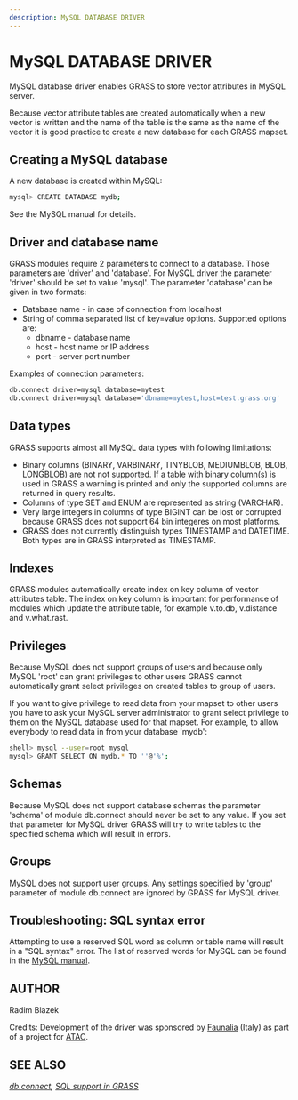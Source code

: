 ```yaml
---
description: MySQL DATABASE DRIVER
---
```


# MySQL DATABASE DRIVER

MySQL database driver enables GRASS to store vector attributes in MySQL
server.

Because vector attribute tables are created automatically when a new
vector is written and the name of the table is the same as the name of
the vector it is good practice to create a new database for each GRASS
mapset.

## Creating a MySQL database

A new database is created within MySQL:

```sh
mysql> CREATE DATABASE mydb;
```

See the MySQL manual for details.

## Driver and database name

GRASS modules require 2 parameters to connect to a database. Those
parameters are 'driver' and 'database'. For MySQL driver the parameter
'driver' should be set to value 'mysql'. The parameter 'database' can be
given in two formats:

- Database name - in case of connection from localhost
- String of comma separated list of key=value options. Supported options
  are:
  - dbname - database name
  - host - host name or IP address
  - port - server port number

Examples of connection parameters:

```sh
db.connect driver=mysql database=mytest
db.connect driver=mysql database='dbname=mytest,host=test.grass.org'
```

## Data types

GRASS supports almost all MySQL data types with following limitations:

- Binary columns (BINARY, VARBINARY, TINYBLOB, MEDIUMBLOB, BLOB,
  LONGBLOB) are not not supported. If a table with binary column(s) is
  used in GRASS a warning is printed and only the supported columns are
  returned in query results.
- Columns of type SET and ENUM are represented as string (VARCHAR).
- Very large integers in columns of type BIGINT can be lost or corrupted
  because GRASS does not support 64 bin integeres on most platforms.
- GRASS does not currently distinguish types TIMESTAMP and DATETIME.
  Both types are in GRASS interpreted as TIMESTAMP.

## Indexes

GRASS modules automatically create index on key column of vector
attributes table. The index on key column is important for performance
of modules which update the attribute table, for example v.to.db,
v.distance and v.what.rast.

## Privileges

Because MySQL does not support groups of users and because only MySQL
'root' can grant privileges to other users GRASS cannot automatically
grant select privileges on created tables to group of users.

If you want to give privilege to read data from your mapset to other
users you have to ask your MySQL server administrator to grant select
privilege to them on the MySQL database used for that mapset. For
example, to allow everybody to read data in from your database 'mydb':  

```sh
shell> mysql --user=root mysql
mysql> GRANT SELECT ON mydb.* TO ''@'%';
```

## Schemas

Because MySQL does not support database schemas the parameter 'schema'
of module db.connect should never be set to any value. If you set that
parameter for MySQL driver GRASS will try to write tables to the
specified schema which will result in errors.

## Groups

MySQL does not support user groups. Any settings specified by 'group'
parameter of module db.connect are ignored by GRASS for MySQL driver.

## Troubleshooting: SQL syntax error

Attempting to use a reserved SQL word as column or table name will
result in a "SQL syntax" error. The list of reserved words for MySQL can
be found in the [MySQL
manual](https://dev.mysql.com/doc/refman/8.4/en/keywords.html#keywords-in-current-series).

## AUTHOR

Radim Blazek

Credits: Development of the driver was sponsored by
[Faunalia](https://www.faunalia.it) (Italy) as part of a project for
[ATAC](https://www.atac.roma.it/).

## SEE ALSO

*[db.connect](db.connect.md), [SQL support in GRASS](sql.md)*
